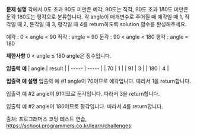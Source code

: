 **문제 설명**
각에서 0도 초과 90도 미만은 예각, 90도는 직각, 90도 초과 180도 미만은 둔각 180도는 평각으로 분류합니다. 
각 angle이 매개변수로 주어질 때 예각일 때 1, 직각일 때 2, 둔각일 때 3, 평각일 때 4를 return하도록 solution 함수를 완성해주세요.

예각 : 0 < angle < 90
직각 : angle = 90
둔각 : 90 < angle < 180
평각 : angle = 180

**제한사항**
0 < angle ≤ 180
angle은 정수입니다.

**입출력 예**
| angle | result |
| ----- | ----- |
| 70  |	1 |
| 91  |	3 |
| 180 |	4 |

**입출력 예 설명**
입출력 예 #1
angle이 70이므로 예각입니다. 따라서 1을 return합니다.

입출력 예 #2
angle이 91이므로 둔각입니다. 따라서 3을 return합니다.

입출력 예 #2
angle이 180이므로 평각입니다. 따라서 4를 return합니다.

출처: 프로그래머스 코딩 테스트 연습, https://school.programmers.co.kr/learn/challenges
